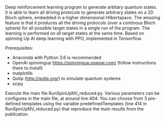 Deep reinforcement learning program to generate arbitary quantum states. It is able to learn all driving protocols to generate arbitrary states on a 2D Bloch sphere, embedded in a higher dimensional Hilbertspace. The amazing feature is that it produces all the driving protocols (over a continous Bloch sphere) for all possible target states in a single run of the program. The learning is performed on all target states at the same time. Based on spinning Up AI deep learning with PPO, implemented in Tensorflow.


Prerequisites:
- Anaconda with Python 3.6 is recommended
- OpenAi spinningup https://spinningup.openai.com/ (follow instructions there to install)
- matplotlib
- Qutip (http://qutip.org/) to simulate quantum systems
- scipy

Execute the main file RunSpinUpNV_reduced.py. Various parameters can be configures in the main file, at around line 404. You can choose from 3 pre-defined templates using the variable predefinedTemplates (line 414 in RunSpinUpNV_reduced.py) that reproduce the main results from the publication.
